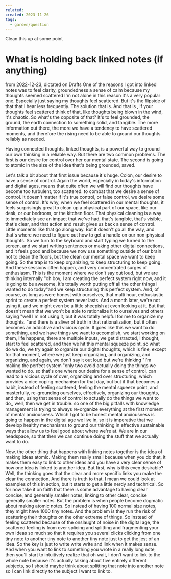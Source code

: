 ```yaml
---
related: 
created: 2023-11-26
tags:
  - garden/question
---
```

 


Clean this up at some point

# What is holding back linked notes (if anything)
from 2022-12-23, dictated on Drafts
One of the reasons I got into linked notes was to feel clarity, groundedness a sense of calm because my thoughts seemed scattered I'm not alone in this reason it's a very popular one. Especially just saying my thoughts feel scattered. But it's the flipside of that that I hear less frequently. The solution that is. And that is , if your thoughts feel scattered think of that, like thoughts being blown in the wind, it's chaotic. So what's the opposite of that? It's to feel grounded, the ground, the earth connection to something solid, and tangible. The more information out there, the more we have a tendency to have scattered moments, and therefore the rising need to be able to ground our thoughts reliably as needed.

Having connected thoughts, linked thoughts, is a powerful way to ground our own thinking in a reliable way. But there are two common problems. The first is our desire for control over her our mental state. The second is going to atomic in the size of the idea that's being grounded, saved.

Let's talk a bit about that first issue because it's huge. Colon, our desire to have a sense of control. Again the world, especially in today's information and digital ages, means that quite often we will find our thoughts have become too turbulent, too scattered. to combat that we desire a sense of control. It doesn't matter if it's true control, or false control, we desire some sense of control. It's why, when we feel scattered in our mental thoughts, it feels surprisingly great to clean up a physical part of our space, like our desk, or our bedroom, or the kitchen floor. That physical cleaning is a way to immediately see an impact that we've had, that's tangible, that's visible, that's clear, and that action and result gives us back a sense of control. Little moments like that go along way. But it doesn't go all the way, and that's where we need to figure out how to get a handle on our non-physical thoughts. So we turn to the keyboard and start typing we turned to the screen, and we start writing sentences or making other digital connections, and it feels good and because we now use something outside of our brain not to clean the floors, but the clean our mental space we want to keep going. So the trap is to keep organizing, to keep structuring to keep going. And these sessions often happen, and very concentrated surges of enthusiasm. This is the moment where we don't say out loud, but we are thinking internally "oh boy, I am creating the perfect system right now, and it is going to be awesome, it's totally worth putting off all the other things I wanted to do today"and we keep structuring this perfect system. And, of course, as long as were honest with ourselves, that multi hour, enthusiastic sprint to create a perfect system never lasts. And a month later, we're not using it, and we might even be a little sheepish at even looking at it. But that doesn't mean that we won't be able to rationalize it to ourselves and others saying "well I'm not using it, but it was totally helpful for me to organize my thoughts. "and there is a sliver of truth in that rationalization, but it often becomes an addictive and vicious cycle. It goes like this we want to do something, and we have things we want to accomplish, we start working on them, life happens, there are multiple inputs, we get distracted, I thought, start to feel scattered, and then we hit this mental squeeze point. so what do we do, we try again to organize our digital thoughts, which is fine, except for that moment, where we just keep organizing, and organizing, and organizing, and again, we don't say it out loud but we're thinking "I'm making the perfect system "only two avoid actually doing the things we wanted to do. so that's one where our desire for a sense of control, can lead to a vicious cycle of over, organizing and over structuring, which provides a nice coping mechanism for that day, but but if that becomes a habit, instead of feeling scattered, feeling the mental squeeze point, and masterfully, re-grounding ourselves, effectively, organizing our thoughts, and then, using that sense of control to actually do the things we want to do,, well, then we get in trouble. so one of the big pitfalls with knowledge management is trying to always re-organize everything at the first moment of mental anxiousness. Which I got to be honest mental anxiousness is going to happen in the digital age we live in, so it is imperative that we develop healthy mechanisms to ground our thinking in effective sustainable ways that allow us to feel good about where we're at. We are in our headspace, so that then we can continue doing the stuff that we actually want to do.

Now, the other thing that happens with linking notes together is the idea of making ideas atomic. Making them really small because when you do that, it makes them easy to link to other ideas and you have a very clear sense of how one idea is linked to another idea. But first, why is this even desirable? Well, the thinking goes that the clear and more specific links you make the clear the connection. And there is truth to that. I mean we could look at examples of this in action, but it starts to get a little nerdy and technical. So for now take it on faith that there is some advantage to having clear concise, and generally smaller notes, linking to other clear, concise generally smaller notes. But the problem is when people become dogmatic about making atomic notes. So instead of having 100 normal size notes, they might have 1000 tiny notes. And the problem is they run the risk of scattering their thoughts on the other extreme of things. So instead of feeling scattered because of the onslaught of noise in the digital age, the scattered feeling is from over splicing and splitting and fragmenting your own ideas so much so that it requires you several clicks clicking from one tiny note to another tiny note to another tiny note just to get the jest of an idea. So the key is just to write write write and link when it makes sense. And when you want to link to something you wrote in a really long note, then you'll start to intuitively realize that oh wait, I don't want to link to the whole note because it's actually talking about five entirely different subjects, so I should maybe think about splitting that note into another note so I can link directly to the subject I want to link to.